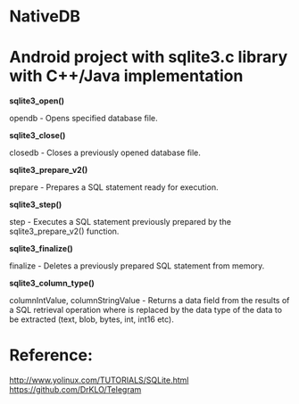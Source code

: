 # NativeDB
# Android project with sqlite3.c library with C++/Java implementation

**sqlite3_open()**

opendb - Opens specified database file. 
 
**sqlite3_close()**

closedb - Closes a previously opened database file. 

**sqlite3_prepare_v2()**

prepare - Prepares a SQL statement ready for execution. 

**sqlite3_step()**

step - Executes a SQL statement previously prepared by the sqlite3_prepare_v2() function. 

**sqlite3_finalize()**

finalize - Deletes a previously prepared SQL statement from memory. 

**sqlite3_column_type()**

columnIntValue, columnStringValue - Returns a data field from the results of a SQL retrieval operation where <type> is replaced by the data type of the data to be extracted (text, blob, bytes, int, int16 etc). 



# Reference:

http://www.yolinux.com/TUTORIALS/SQLite.html
https://github.com/DrKLO/Telegram
